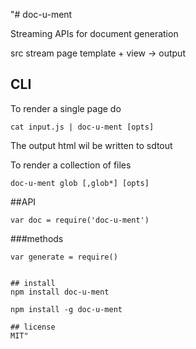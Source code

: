 "# doc-u-ment

Streaming APIs for document generation


src stream
page template + view -> output

## CLI

To render a single page do
```
cat input.js | doc-u-ment [opts]
```

The output html wil be written to sdtout

To render a collection of files

```
doc-u-ment glob [,glob*] [opts]
```

##API

```
var doc = require('doc-u-ment')
```

###methods


```
var generate = require()


## install
npm install doc-u-ment

npm install -g doc-u-ment

## license
MIT"
